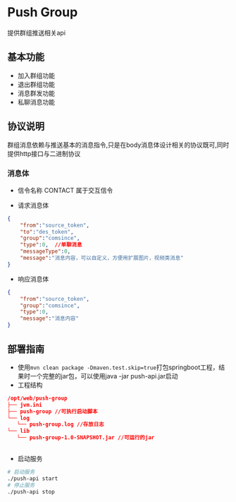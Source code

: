 # Push Group

提供群组推送相关api

## 基本功能
* 加入群组功能
* 退出群组功能
* 消息群发功能
* 私聊消息功能

## 协议说明

群组消息依赖与推送基本的消息指令,只是在body消息体设计相关的协议既可,同时提供http接口与二进制协议

### 消息体

* 信令名称
CONTACT 属于交互信令

* 请求消息体

```json
{
    "from":"source_token",
    "to":"des_token",
    "group":"comsince",
    "type":0,  //单聊消息
    "messageType":0,
    "message":"消息内容，可以自定义，方便用扩展图片，视频类消息"
}
```

* 响应消息体

```json
{
    "from":"source_token",
    "group":"comsince",
    "type":0,
    "message":"消息内容"
}
```

## 部署指南

* 使用`mvn clean package -Dmaven.test.skip=true`打包springboot工程，结果时一个完整的jar包，可以使用java -jar push-api.jar启动
* 工程结构

```json
/opt/web/push-group
├── jvm.ini
├── push-group //可执行启动脚本
└── log
   └── push-group.log //存放日志
└── lib
   └── push-group-1.0-SNAPSHOT.jar //可运行的jar
   
```

* 启动服务
```bash
# 启动服务
./push-api start
# 停止服务
./push-api stop
```